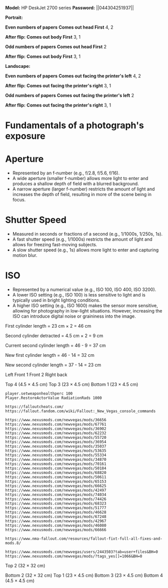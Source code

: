 **Model:** HP DeskJet 2700 series
**Password:** ||044304251937||




**Portrait:**


**Even numbers of papers**
__Comes out head First__
4,
2

**After flip:**
__Comes out body First__
3,
1


**Odd numbers of papers**
__Comes out head First__
2

**After flip:**
__Comes out body First__
3,
1




**Landscape:**


**Even numbers of papers**
__Comes out facing the printer's left__
4,
2

**After flip:**
__Comes out facing the printer's right__
3,
1


**Odd numbers of papers**
__Comes out facing the printer's left__
2

**After flip:**
__Comes out facing the printer's right__
3,
1







# **Fundamentals of a photograph's exposure**


# **Aperture**
* Represented by an f-number (e.g., f/2.8, f/5.6, f/16).
* A wide aperture (smaller f-number) allows more light to enter and produces a shallow depth of field with a blurred background.
* A narrow aperture (larger f-number) restricts the amount of light and increases the depth of field, resulting in more of the scene being in focus.


# **Shutter Speed**
* Measured in seconds or fractions of a second (e.g., 1/1000s, 1/250s, 1s).
* A fast shutter speed (e.g., 1/1000s) restricts the amount of light and allows for freezing fast-moving subjects.
* A slow shutter speed (e.g., 1s) allows more light to enter and capturing motion blur.


# **ISO**
* Represented by a numerical value (e.g., ISO 100, ISO 400, ISO 3200).
* A lower ISO setting (e.g., ISO 100) is less sensitive to light and is typically used in bright lighting conditions.
* A higher ISO setting (e.g., ISO 1600) makes the sensor more sensitive, allowing for photography in low-light situations. However, increasing the ISO can introduce digital noise or graininess into the image.













First cylinder length = 23 cm × 2
                                    = 46 cm

Second cylinder detracted = 4.5 cm × 2
                                               = 9 cm

Current second cylinder length = 46 - 9
                                                       = 37 cm


New first cylinder length = 46 - 14
                                            = 32 cm

New second cylinder length = 37 - 14
                                                  = 23 cm



Left
Front 1
Front 2
Right
back

Top 4 (4.5 × 4.5 cm)
Top 3 (23  × 4.5 cm)
Bottom 1 (23  × 4.5 cm)
















```
player.setweaponhealthperc 100
Player.RestoreActorValue RadiationRads 1000

https://falloutcheats.com/
https://fallout.fandom.com/wiki/Fallout:_New_Vegas_console_commands
```

```
https://www.nexusmods.com/newvegas/mods/36656
https://www.nexusmods.com/newvegas/mods/67761
https://www.nexusmods.com/newvegas/mods/36902
https://www.nexusmods.com/newvegas/mods/62232
https://www.nexusmods.com/newvegas/mods/55720
https://www.nexusmods.com/newvegas/mods/36954
https://www.nexusmods.com/newvegas/mods/35037
https://www.nexusmods.com/newvegas/mods/53635
https://www.nexusmods.com/newvegas/mods/55334
https://www.nexusmods.com/newvegas/mods/34870
https://www.nexusmods.com/newvegas/mods/70161
https://www.nexusmods.com/newvegas/mods/50184
https://www.nexusmods.com/newvegas/mods/68820
https://www.nexusmods.com/newvegas/mods/50611
https://www.nexusmods.com/newvegas/mods/65153
https://www.nexusmods.com/newvegas/mods/66625
https://www.nexusmods.com/newvegas/mods/42497
https://www.nexusmods.com/newvegas/mods/74034
https://www.nexusmods.com/newvegas/mods/74426
https://www.nexusmods.com/newvegas/mods/68323
https://www.nexusmods.com/newvegas/mods/51777
https://www.nexusmods.com/newvegas/mods/46628
https://www.nexusmods.com/newvegas/mods/67248
https://www.nexusmods.com/newvegas/mods/42967
https://www.nexusmods.com/newvegas/mods/46080
https://www.nexusmods.com/newvegas/mods/66666

https://www.nma-fallout.com/resources/fallout-fixt-full-all-fixes-and-mods.8/

https://www.nexusmods.com/newvegas/users/2443503?tab=user+files&BH=0
https://www.nexusmods.com/newvegas/mods/?tags_yes[]=1066&BH=0
```

Top 2 (32 × 32 cm)

Bottom 2 (32 × 32 cm)
Top 1 (23  × 4.5 cm)
Bottom 3 (23  × 4.5 cm)
Bottom 4 (4.5 × 4.5 cm)
